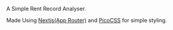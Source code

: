 A Simple Rent Record Analyser.

Made Using [Nextjs(App Router)](https://nextjs.org/) and [PicoCSS](https://picocss.com/) for simple styling.
